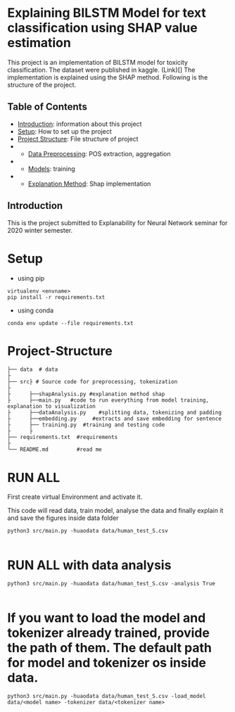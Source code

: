# Explaining BILSTM Model for text classification using SHAP value estimation

This project is an implementation of BILSTM model for toxicity classification. The dataset were published in kaggle. (Link)[]
The implementation is explained using the SHAP method. Following is the structure of the project.


## Table of Contents

- [Introduction](#Introduction): information about this project
- [Setup](#Setup): How to set up the project
- [Project Structure](#Project-Structure): File structure of project
- - [Data Preprocessing](#Data-Preprocessing): POS extraction, aggregation
- - [Models](#Models): training
- - [Explanation Method](#Explanation-Method): Shap implementation


## Introduction

This is the project submitted to Explanability for Neural Network seminar for 2020 winter semester.

# Setup

- using pip

```
virtualenv <envname>
pip install -r requirements.txt
```

- using conda

```
conda env update --file requirements.txt
```

# Project-Structure
```
├── data  # data
├
├── src├ # Source code for preprocessing, tokenization
├
├      ├──shapAnalysis.py #explanation method shap
├      ├──main.py   #code to run everything from model training, explanation to visualization
├      ├──dataAnalysis.py    #splitting data, tokenizing and padding
├      ├──embedding.py     #extracts and save embedding for sentence       
├      ├── training.py  #training and testing code                         
├      ├
├── requirements.txt  #requirements
├
└── README.md         #read me

```

# RUN ALL
First create virtual Environment and activate it.

This code will read data, train model, analyse the data and finally explain it and save the figures inside data folder
```
python3 src/main.py -huaodata data/human_test_S.csv


```

# RUN ALL with data analysis

```
python3 src/main.py -huaodata data/human_test_S.csv -analysis True


```

# If you want to load the model and tokenizer already trained, provide the path of them. The default path for model and tokenizer os inside data.

```
python3 src/main.py -huaodata data/human_test_S.csv -load_model data/<model name> -tokenizer data/<tokenizer name>

```


